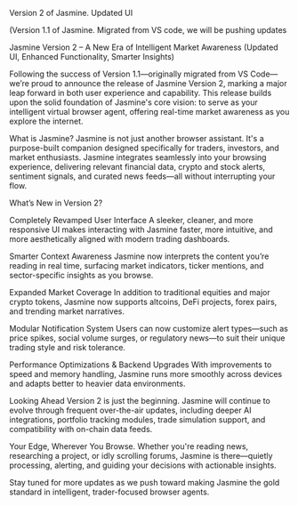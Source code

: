 Version 2 of Jasmine. Updated UI

(Version 1.1 of Jasmine. Migrated from VS code, we will be pushing updates

Jasmine Version 2 – A New Era of Intelligent Market Awareness
(Updated UI, Enhanced Functionality, Smarter Insights)

Following the success of Version 1.1—originally migrated from VS Code—we’re proud to announce the release of Jasmine Version 2, marking a major leap forward in both user experience and capability. This release builds upon the solid foundation of Jasmine's core vision: to serve as your intelligent virtual browser agent, offering real-time market awareness as you explore the internet.

What is Jasmine?
Jasmine is not just another browser assistant. It's a purpose-built companion designed specifically for traders, investors, and market enthusiasts. Jasmine integrates seamlessly into your browsing experience, delivering relevant financial data, crypto and stock alerts, sentiment signals, and curated news feeds—all without interrupting your flow.

What’s New in Version 2?

Completely Revamped User Interface
A sleeker, cleaner, and more responsive UI makes interacting with Jasmine faster, more intuitive, and more aesthetically aligned with modern trading dashboards.

Smarter Context Awareness
Jasmine now interprets the content you’re reading in real time, surfacing market indicators, ticker mentions, and sector-specific insights as you browse.

Expanded Market Coverage
In addition to traditional equities and major crypto tokens, Jasmine now supports altcoins, DeFi projects, forex pairs, and trending market narratives.

Modular Notification System
Users can now customize alert types—such as price spikes, social volume surges, or regulatory news—to suit their unique trading style and risk tolerance.

Performance Optimizations & Backend Upgrades
With improvements to speed and memory handling, Jasmine runs more smoothly across devices and adapts better to heavier data environments.

Looking Ahead
Version 2 is just the beginning. Jasmine will continue to evolve through frequent over-the-air updates, including deeper AI integrations, portfolio tracking modules, trade simulation support, and compatibility with on-chain data feeds.

Your Edge, Wherever You Browse.
Whether you're reading news, researching a project, or idly scrolling forums, Jasmine is there—quietly processing, alerting, and guiding your decisions with actionable insights.

Stay tuned for more updates as we push toward making Jasmine the gold standard in intelligent, trader-focused browser agents.
